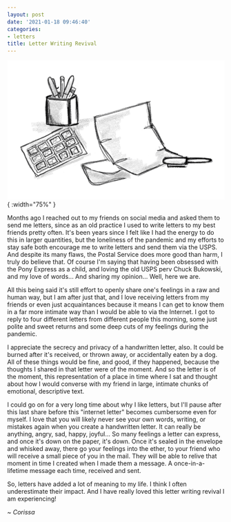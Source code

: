 ```yaml
---
layout: post
date: '2021-01-18 09:46:40'
categories:
- letters
title: Letter Writing Revival
---
```


![](/_images/IMG_0735.PNG){ :width="75%" }

Months ago I reached out to my friends on social media and asked them to send me letters, since as an old practice I used to write letters to my best friends pretty often. It's been years since I felt like I had the energy to do this in larger quantities, but the loneliness of the pandemic and my efforts to stay safe both encourage me to write letters and send them via the USPS. And despite its many flaws, the Postal Service does more good than harm, I truly do believe that. Of course I'm saying that having been obsessed with the Pony Express as a child, and loving the old USPS perv Chuck Bukowski, and my love of words... And sharing my opinion... Well, here we are. 

All this being said it's still effort to openly share one's feelings in a raw and human way, but I am after just that, and I love receiving letters from my friends or even just acquaintances because it means I can get to know them in a far more intimate way than I would be able to via the Internet. I got to reply to four different letters from different people this morning, some just polite and sweet returns and some deep cuts of my feelings during the pandemic. 

I appreciate the secrecy and privacy of a handwritten letter, also. It could be burned after it's received, or thrown away, or accidentally eaten by a dog. All of these things would be fine, and good, if they happened, because the thoughts I shared in that letter were of the moment. And so the letter is of the moment, this representation of a place in time where I sat and thought about how I would converse with my friend in large, intimate chunks of emotional, descriptive text. 

I could go on for a very long time about why I like letters, but I'll pause after this last share before this "internet letter" becomes cumbersome even for myself. I love that you will likely never see your own words, writing, or mistakes again when you create a handwritten letter. It can really be anything, angry, sad, happy, joyful... So many feelings a letter can express, and once it's down on the paper, it's down. Once it's sealed in the envelope and whisked away, there go your feelings into the ether, to your friend who will receive a small piece of you in the mail. They will be able to relive that moment in time I created when I made them a message. A once-in-a-lifetime message each time, received and sent. 

So, letters have added a lot of meaning to my life. I think I often underestimate their impact. And I have really loved this letter writing revival I am experiencing!

~ *Corissa*
